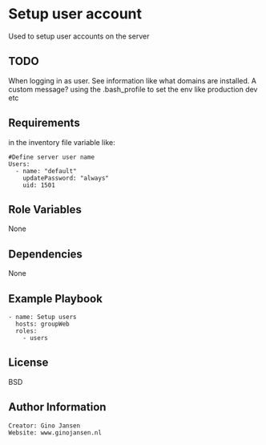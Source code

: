 Setup user account
=========

Used to setup user accounts on the server

TODO
----
When logging in as user. See information like what domains are installed. A custom message?
using the .bash_profile to set the env like production dev etc

Requirements
------------

in the inventory file variable like:

    #Define server user name
    Users:
      - name: "default"
        updatePassword: "always"
        uid: 1501


Role Variables
--------------

None

Dependencies
------------

None

Example Playbook
----------------

    - name: Setup users
      hosts: groupWeb
      roles:
        - users

License
-------

BSD

Author Information
------------------

    Creator: Gino Jansen
    Website: www.ginojansen.nl